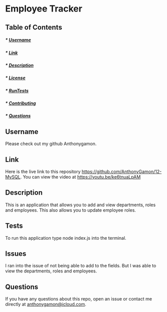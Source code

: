# Employee Tracker

## Table of Contents
##### * [Username](#username)
##### * [Link](#link)
##### * [Description](#description)
##### * [License](#license)
##### * [RunTests](#tests)
##### * [Contributing](#contributing)
##### * [Questions](#questions)

## Username
Please check out my github Anthonygamon.

## Link
Here is the live link to this repository https://github.com/AnthonyGamon/12-MySQL. You can view the video at https://youtu.be/ke6tnuaLpAM

## Description
This is an application that allows you to add and view departments, roles and  employees. This also allows you to update employee roles.


## Tests
To run this application type node index.js into the terminal. 

## Issues
I ran into the issue of not being able to add to the fields. But I was able to view the departments, roles and employees.

## Questions
If you have any questions about this repo, open an issue or contact me directly at anthonygamon@icloud.com. 
